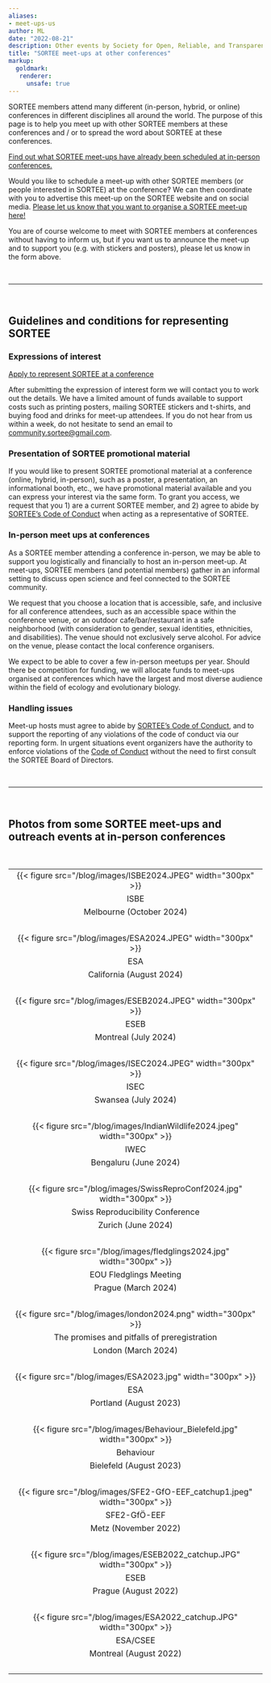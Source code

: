 ```yaml
---
aliases:
- meet-ups-us
author: ML
date: "2022-08-21"
description: Other events by Society for Open, Reliable, and Transparent Ecology and Evolutionary biology (SORTEE)
title: "SORTEE meet-ups at other conferences"
markup:
  goldmark:
   renderer:
     unsafe: true
---
```


SORTEE members attend many different (in-person, hybrid, or online) conferences in different disciplines all around the world. The purpose of this page is to help you meet up with other SORTEE members at these conferences and / or to spread the word about SORTEE at these conferences.    

[Find out what SORTEE meet-ups have already been scheduled at in-person conferences.](https://docs.google.com/spreadsheets/d/1QfzSdTNzRR-gbILW2BNqrQTpWIjduR-7Jtw2lataGbk/edit?usp=sharing)     

Would you like to schedule a meet-up with other SORTEE members (or people interested in SORTEE) at the conference? We can then coordinate with you to advertise this meet-up on the SORTEE website and on social media. [Please let us know that you want to organise a SORTEE meet-up here!](https://forms.gle/rEXRYNoCXWBDFiLPA)   

You are of course welcome to meet with SORTEE members at conferences without having to inform us, but if you want us to announce the meet-up and to support you (e.g. with stickers and posters), please let us know in the form above.   

&nbsp;

---

&nbsp;

## Guidelines and conditions for representing SORTEE    

### Expressions of interest
[Apply to represent SORTEE at a conference](https://forms.gle/rEXRYNoCXWBDFiLPA)

After submitting the expression of interest form we will contact you to work out the details.  We have a limited amount of funds available to support costs such as printing posters, mailing SORTEE stickers and t-shirts, and buying food and drinks for meet-up attendees.
If you do not hear from us within a week, do not hesitate to send an email to [community.sortee@gmail.com](mailto:community.sortee@gmail.com).

### Presentation of SORTEE promotional material
If you would like to present SORTEE promotional material at a conference (online, hybrid, in-person), such as a poster, a presentation, an informational booth, etc., we have promotional material available and you can express your interest via the same form. 
To grant you access, we request that you 1) are a current SORTEE member, and 2) agree to abide by [SORTEE’s Code of Conduct](https://www.sortee.org/codeofconduct/) when acting as a representative of SORTEE.

### In-person meet ups at conferences
As a SORTEE member attending a conference in-person, we may be able to support you logistically and financially to host an in-person meet-up. At meet-ups, SORTEE members (and potential members) gather in an informal setting to discuss open science and feel connected to the SORTEE community.

We request that you choose a location that is accessible, safe, and inclusive for all conference attendees, such as an accessible space within the conference venue, or an outdoor cafe/bar/restaurant in a safe neighborhood (with consideration to gender, sexual identities, ethnicities, and disabilities). The venue should not exclusively serve alcohol. For advice on the venue, please contact the local conference organisers.

We expect to be able to cover a few in-person meetups per year. Should there be competition for funding, we will allocate funds to meet-ups organised at conferences which have the largest and most diverse audience within the field of ecology and evolutionary biology.

### Handling issues
Meet-up hosts must agree to abide by [SORTEE’s Code of Conduct](https://www.sortee.org/codeofconduct/), and to support the reporting of any violations of the code of conduct via our reporting form. In urgent situations event organizers have the authority to enforce violations of the [Code of Conduct](https://www.sortee.org/codeofconduct/) without the need to first consult the SORTEE Board of Directors.

&nbsp;  

---

&nbsp;

## Photos from some SORTEE meet-ups and outreach events at in-person conferences 

&nbsp;

|		|
|	:---:	|
|	{{< figure src="/blog/images/ISBE2024.JPEG" width="300px" >}}	|
|	ISBE	|
|Melbourne (October 2024)|
|&nbsp;|
|	{{< figure src="/blog/images/ESA2024.JPEG" width="300px" >}}	|
|	ESA	|
|California (August 2024)|
|&nbsp;|
|	{{< figure src="/blog/images/ESEB2024.JPEG" width="300px" >}}	|
|	ESEB	|
|Montreal (July 2024)|
|&nbsp;|
|	{{< figure src="/blog/images/ISEC2024.JPEG" width="300px" >}}	|
|	ISEC 	|
|Swansea (July 2024)|
|&nbsp;|
|	{{< figure src="/blog/images/IndianWildlife2024.jpeg" width="300px" >}}	|
|	IWEC 	|
|Bengaluru (June 2024)|
|&nbsp;|
|	{{< figure src="/blog/images/SwissReproConf2024.jpg" width="300px" >}}	|
|	Swiss Reproducibility Conference 	|
|Zurich (June 2024)|
|&nbsp;|
|	{{< figure src="/blog/images/fledglings2024.jpg" width="300px" >}}	|
|	EOU Fledglings Meeting 	|
|Prague (March 2024)|
|&nbsp;|
|	{{< figure src="/blog/images/london2024.png" width="300px" >}}	|
|	The promises and pitfalls of preregistration |	
|London (March 2024)|
|&nbsp;|
|	{{< figure src="/blog/images/ESA2023.jpg" width="300px" >}}	|
|	ESA |
|Portland (August 2023) |
|&nbsp;|
|	{{< figure src="/blog/images/Behaviour_Bielefeld.jpg" width="300px" >}}	|
|	Behaviour |
|Bielefeld (August 2023)	|
|&nbsp;|
|	{{< figure src="/blog/images/SFE2-GfO-EEF_catchup1.jpeg"  width="300px" >}}	|
|	SFE2-GfÖ-EEF  |
|Metz (November 2022)|
|&nbsp;|
|	{{< figure src="/blog/images/ESEB2022_catchup.JPG" width="300px" >}}	|
|	ESEB |
|Prague (August 2022)	|
|&nbsp;|
| {{< figure src="/blog/images/ESA2022_catchup.JPG"  width="300px" >}}	|
|	ESA/CSEE |	
| Montreal (August 2022)|
|&nbsp;|


